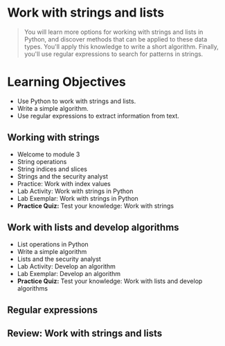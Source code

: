 # Work with strings and lists
> You will learn more options for working with strings and lists in Python, and discover methods that can be applied to these data types. You'll apply this knowledge to write a short algorithm. Finally, you'll use regular expressions to search for patterns in strings.
# Learning Objectives
- Use Python to work with strings and lists.
- Write a simple algorithm.
- Use regular expressions to extract information from text.
## Working with strings
- Welcome to module 3
- String operations
- String indices and slices
- Strings and the security analyst
- Practice: Work with index values
- Lab Activity: Work with strings in Python
- Lab Exemplar: Work with strings in Python
- **Practice Quiz:** Test your knowledge: Work with strings
## Work with lists and develop algorithms
- List operations in Python
- Write a simple algorithm
- Lists and the security analyst
- Lab Activity: Develop an algorithm
- Lab Exemplar: Develop an algorithm
- **Practice Quiz:** Test your knowledge: Work with lists and develop algorithms
## Regular expressions
## Review: Work with strings and lists

